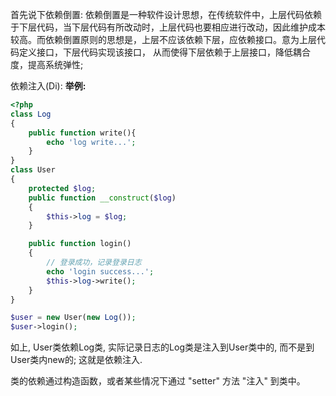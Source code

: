 首先说下依赖倒置:
依赖倒置是一种软件设计思想，在传统软件中，上层代码依赖于下层代码，当下层代码有所改动时，上层代码也要相应进行改动，因此维护成本较高。而依赖倒置原则的思想是，上层不应该依赖下层，应依赖接口。意为上层代码定义接口，下层代码实现该接口，
从而使得下层依赖于上层接口，降低耦合度，提高系统弹性;

依赖注入(Di):
**举例:**
```php
<?php
class Log
{
    public function write(){
        echo 'log write...';
    }
}
class User
{
    protected $log;
    public function __construct($log)
    {
        $this->log = $log;
    }

    public function login()
    {
        // 登录成功，记录登录日志
        echo 'login success...';
        $this->log->write();
    }
}

$user = new User(new Log());
$user->login();
```
如上, User类依赖Log类, 实际记录日志的Log类是注入到User类中的, 而不是到User类内new的; 这就是依赖注入.

类的依赖通过构造函数，或者某些情况下通过 "setter" 方法 "注入" 到类中。